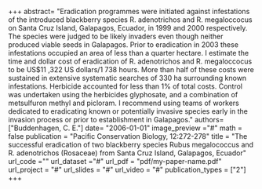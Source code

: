 +++
abstract= "Eradication programmes were initiated against infestations of the introduced blackberry species R. adenotrichos and R. megaloccocus on Santa Cruz Island, Galapagos, Ecuador, in 1999 and 2000 respectively. The species were judged to be likely invaders even though neither produced viable seeds in Galapagos. Prior to eradication in 2003 these infestations occupied an area of less than a quarter hectare. I estimate the time and dollar cost of eradication of R. adenotrichos and R. megaloccocus to be US$11 ,322 US dollars/1 738 hours. More than half of these costs were sustained in extensive systematic searches of 330 ha surrounding known infestations. Herbicide accounted for less than 1% of total costs. Control was undertaken using the herbicides glyphosate, and a combination of metsulfuron methyl and picloram. I recommend using teams of workers dedicated to eradicating known or potentially invasive species early in the invasion process or prior to establishment in Galapagos."
authors= ["Buddenhagen, C. E."]
date= "2006-01-01"
image_preview ="#"
math = false
publication = "Pacific Conservation Biology, 12:272-278"
title = "The successful eradication of two blackberry species Rubus megalococcus and R. adenotrichos (Rosaceae) from Santa Cruz Island, Galapagos, Ecuador"
url_code =""
url_dataset ="#"
url_pdf = "pdf/my-paper-name.pdf"
url_project = "#"
url_slides = "#"
url_video = "#"
publication_types = ["2"]
+++